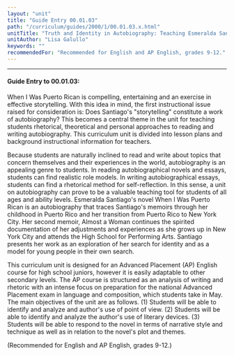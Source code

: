 ```yaml
---
layout: "unit"
title: "Guide Entry 00.01.03"
path: "/curriculum/guides/2000/1/00.01.03.x.html"
unitTitle: "Truth and Identity in Autobiography: Teaching Esmeralda Santiago's novel When I Was Puerto Rican"
unitAuthor: "Lisa Galullo"
keywords: ""
recommendedFor: "Recommended for English and AP English, grades 9-12."
---
```

<body>
<hr/>
 <h4>
  Guide Entry to 00.01.03:
 </h4>
 When I Was Puerto Rican is compelling, entertaining and an exercise in effective storytelling.  With this idea in mind, the first instructional issue raised for consideration is: Does Santiago's "storytelling" constitute a work of autobiography?  This becomes a central theme in the unit for teaching students rhetorical, theoretical and personal approaches to reading and writing autobiography. This curriculum unit is divided into lesson plans and background instructional information for teachers.
 <p>
  Because students are naturally inclined to read and write about topics that concern themselves and their experiences in the world, autobiography is an appealing genre to students.  In reading autobiographical novels and essays, students can find realistic role models. In writing autobiographical essays, students can find a rhetorical method for self-reflection.  In this sense, a unit on autobiography can prove to be a valuable teaching tool for students of all ages and ability levels. Esmeralda Santiago's novel When I Was Puerto Rican is an autobiography that traces Santiago's memoirs through her childhood in Puerto Rico and her transition from Puerto Rico to New York City.  Her second memoir, Almost a Woman continues the spirited documentation of her adjustments and experiences as she grows up in New York City and attends the High School for Performing Arts. Santiago presents her work as an exploration of her search for identity and as a model for young people in their own search.
 </p>
 <p>
  This curriculum unit is designed for an Advanced Placement (AP) English course for high school juniors, however it is easily adaptable to other secondary levels. The AP course is structured as an analysis of writing and rhetoric with an intense focus on preparation for the national Advanced Placement exam in language and composition, which students take in May. The main objectives of the unit are as follows. (1) Students will be able to identify and analyze and author's use of point of view. (2) Students will be able to identify and analyze the author's use of literary devices. (3) Students will be able to respond to the novel in terms of narrative style and technique as well as in relation to the novel's plot and themes.
 </p>
 <p>
  (Recommended for English and AP English, grades 9-12.)
 </p>


</body>